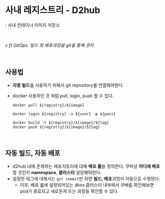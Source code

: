 # 사내 레지스트리 - D2hub

: 사내 컨테이너 이미지 저장소

<br>

*c f) GitOps: 빌드 및 배포과정을 git을 통해 관리*

<br>

## 사용법

* **자동 빌드**를 사용하기 위해서 git repository를 연결해야한다.

* docker 사용하던 것 처럼 pull, login, push 할 수 있다.

  ```shell
  docker pull ${registry}/${image}
  
  docker login ${registry} -u ${user} -p ${pass}
  
  docker build -t ${registry}/${image}/${tag}
  docker push ${registry}/${image}/${tag}
  ```

<br>

## 자동 빌드, 자동 배포

* d2hub 내에 존재하는 레포지토리에 대해 **배포 룰**을 정의한다. 쿠버상 **어디에 배포**할 것인지 **namespace**, **클러스터** 설정해야한다.
* 설정한 태그에 대해서는 `git commit`만 하면 **빌드, 배포**과정이 자동으로 수행된다.
  * 이후, 배포 룰에 설정되어있는 dkos 클러스터 내부에서 쿠베를 확인해보면 pod가 종료되고 새로운게 뜨는 과정을 확인할 수 있다.